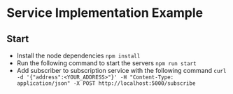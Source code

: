 # Service Implementation Example

## Start
- Install the node dependencies `npm install`
- Run the following command to start the servers `npm run start`
- Add subscriber to subscription service with the following command `curl -d '{"address":<YOUR_ADDRESS>"}' -H "Content-Type: application/json" -X POST http://localhost:5000/subscribe`
